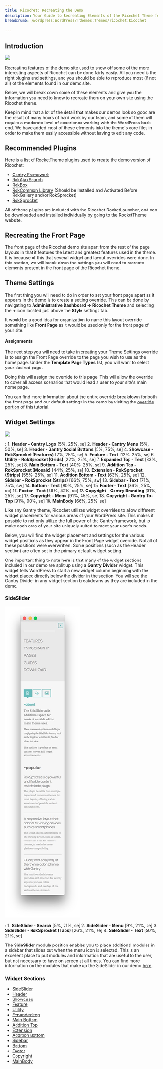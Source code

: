 ```yaml
---
title: Ricochet: Recreating the Demo
description: Your Guide to Recreating Elements of the Ricochet Theme for WordPress
breadcrumb: /wordpress:WordPress/!themes:Themes/ricochet:Ricochet

---
```


Introduction
-----

![][Ricochet]

Recreating features of the demo site used to show off some of the more interesting aspects of Ricochet can be done fairly easily. All you need is the right plugins and settings, and you should be able to reproduce most (if not all) of the elements found in our demo site.

Below, we will break down some of these elements and give you the information you need to know to recreate them on your own site using the Ricochet theme.

Keep in mind that a lot of the detail that makes our demos look so good are the result of many hours of hard work by our team, and some of them will require a moderate level of experience working with the WordPress back end. We have added most of these elements into the theme's core files in order to make them easily accessible without having to edit any code.

Recommended Plugins
-----

Here is a list of RocketTheme plugins used to create the demo version of Ricochet:

* [Gantry Framework][gantry]
* [RokAjaxSearch][rokajaxsearch]
* [RokBox][rokbox]
* [RokCommon Library](http://www.rockettheme.com/wordpress/plugins/rokutilities) (Should be Installed and Activated Before RokGallery and/or RokSprocket)
* [RokSprocket][roksprocket]

All of these plugins are included with the Ricochet RocketLauncher, and can be downloaded and installed individually by going to the RocketTheme website.

Recreating the Front Page
-----

The front page of the Ricochet demo sits apart from the rest of the page layouts in that it features the latest and greatest features used in the theme. It is because of this that several widget and layout overrides were done. In this section, we will break down the settings you will need to recreate elements present in the front page of the Ricochet theme.

Theme Settings
-----

The first thing you will need to do in order to set your front page apart as it appears in the demo is to create a setting override. This can be done by navigating to **Administrative Dashboard -> Ricochet Theme** and selecting the **+** icon located just above the **Style** settings tab.

It would be a good idea for organization to name this layout override something like **Front Page** as it would be used only for the front page of your site.

#### Assignments

The next step you will need to take in creating your Theme Settings override is to assign the Front Page override to the page you wish to use as the home page. Under the **Template Page Types** list, you will want to select your desired page.

Doing this will assign the override to this page. This will allow the override to cover all access scenarios that would lead a user to your site's main home page.

You can find more information about the entire override breakdown for both the front page and our default settings in the demo by visiting the [override portion][demooverride] of this tutorial.

Widget Settings
-----

![][theme]

:   1. **Header - Gantry Logo** [5%, 25%, se]
    2. **Header - Gantry Menu** [5%, 50%, se]
    3. **Header - Gantry Social Buttons** [5%, 75%, se]
    4. **Showcase - RokSprocket (Features)** [7%, 25%, se]
    5. **Feature - Text** [12%, 25%, se]
    6. **Utility - RokSprocket (Grids)** [22%, 25%, se]
    7. **Expanded Top - Text** [33%, 25%, se]
    8. **Main Bottom - Text** [40%, 25%, se]
    9. **Addition Top - RokSprocket (Mosaic)** [44%, 25%, se]
    10. **Extension - RokSprocket (Strips)** [55%, 25%, se]
    11. **Addition Bottom - Text** [63%, 25%, se]
    12. **Sidebar - RokSprocket (Strips)** [66%, 75%, sw]
    13. **Sidebar - Text** [71%, 75%, sw]
    14. **Bottom - Text** [80%, 25%, se]
    15. **Footer - Text** [86%, 25%, se]
    16. **Footer - Text** [86%, 42%, se]
    17. **Copyright - Gantry Branding** [91%, 25%, se]
    17. **Copyright - Menu** [91%, 45%, se]
    18. **Copyright - Gantry To-Top** [91%, 90%, se]
    18. **MainBody** [66%, 25%, se]

Like any Gantry theme, Ricochet utilizes widget overrides to allow different widget placements for various areas of your WordPress site. This makes it possible to not only utilize the full power of the Gantry framework, but to make each area of your site uniquely suited to meet your user's needs.

Below, you will find the widget placement and settings for the various widget positions as they appear in the Front Page widget override. Not all of these positions were overwritten. Some positions (such as the Header section) are often set in the primary default widget setting.

One important thing to note here is that many of the widget sections included in our demo are split up using a **Gantry Divider** widget. This widget tells WordPress to start a new widget column beginning with the widget placed directly below the divider in the section. You will see the Gantry Divider in any widget section breakdowns as they are included in the demo.

### SideSlider

![](assets/demo_sideslider.jpeg)

:   1. **SideSlider - Search** [5%, 21%, se]
    2. **SideSlider - Menu** [9%, 21%, se]
    3. **SideSlider - RokSprocket (Tabs)** [26%, 21%, se]
    4. **SideSlider - Text** [50%, 21%, se]

The **SideSlider** module position enables you to place additional modules in a sidebar that slides out when the menu icon is selected. This is an excellent place to put modules and information that are useful to the user, but not necessary to have on screen at all times. You can find more information on the modules that make up the SideSlider in our demo [here](demo_sideslider.md).

### Widget Sections

* [SideSlider](demo_sideslider.md)
* [Header](demo_header.md)
* [Showcase](demo_showcase.md)
* [Feature](demo_feature.md)
* [Utility](demo_utility.md)
* [Expanded top](demo_expandedtop.md)
* [Main Bottom](demo_mainbottom.md)
* [Addition Top](demo_additiontop.md)
* [Extension](demo_extension.md)
* [Addition Bottom](demo_additionbottom.md)
* [Sidebar](demo_sidebar.md)
* [Bottom](demo_bottom.md)
* [Footer](demo_footer.md)
* [Copyright](demo_copyright.md)
* [MainBody](demo_mainbody.md)

[gantry]: http://gantry-framework.org/download
[rokajaxsearch]: http://www.rockettheme.com/wordpress/plugins/rokajaxsearch
[rokbox]: http://www.rockettheme.com/wordpress/plugins/rokbox
[roksprocket]: http://www.rockettheme.com/wordpress/plugins/roksprocket
[Ricochet]: assets/ricochet.jpeg
[roksprocket]: ../../plugins/roksprocket/
[faq]: faq.md
[menu]: ../../start/menu.md
[override]: http://gantry-framework.org/documentation/wordpress/configure/
[demooverride]: demo_override.md
[sidepanelimage]: assets/demo_4.jpg
[theme]: assets/ricochet2.jpeg
[scroll]: assets/scrollwidget.jpg
